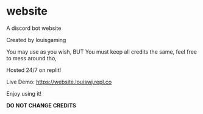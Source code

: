 # website
A discord bot website

Created by louisgaming

You may use as you wish,
BUT
You must keep all credits the same, feel free to mess around tho,

Hosted 24/7 on replit!

Live Demo: https://website.louiswj.repl.co

Enjoy using it!

**DO NOT CHANGE CREDITS**
